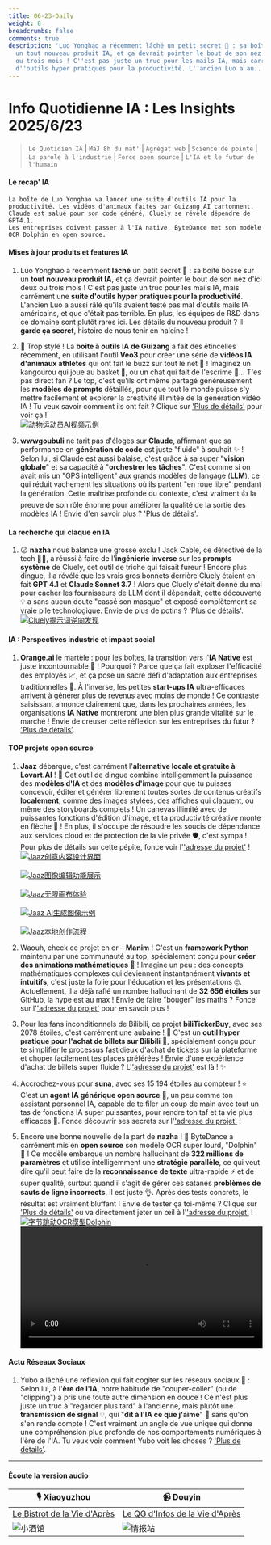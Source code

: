 ```yaml
---
title: 06-23-Daily
weight: 8
breadcrumbs: false
comments: true
description: 'Luo Yonghao a récemment lâché un petit secret 🤫 : sa boîte bosse sur
  un tout nouveau produit IA, et ça devrait pointer le bout de son nez d''ici deux
  ou trois mois ! C''est pas juste un truc pour les mails IA, mais carrément une suite
  d''outils hyper pratiques pour la productivité. L''ancien Luo a au...'
---
```

# Info Quotidienne IA : Les Insights 2025/6/23

> `Le Quotidien IA` | `MàJ 8h du mat'` | `Agrégat web` | `Science de pointe` | `La parole à l'industrie` | `Force open source` | `L'IA et le futur de l'humain`

#### **Le recap' IA**

```
La boîte de Luo Yonghao va lancer une suite d'outils IA pour la productivité. Les vidéos d'animaux faites par Guizang AI cartonnent.
Claude est salué pour son code généré, Cluely se révèle dépendre de GPT4.1.
Les entreprises doivent passer à l'IA native, ByteDance met son modèle OCR Dolphin en open source.
```

#### **Mises à jour produits et features IA**

1.  Luo Yonghao a récemment **lâché** un petit secret 🤫 : sa boîte bosse sur un **tout nouveau produit IA**, et ça devrait pointer le bout de son nez d'ici deux ou trois mois ! C'est pas juste un truc pour les mails IA, mais carrément une **suite d'outils hyper pratiques pour la productivité**. L'ancien Luo a aussi râlé qu'ils avaient testé pas mal d'outils mails IA américains, et que c'était pas terrible. En plus, les équipes de R&D dans ce domaine sont plutôt rares ici. Les détails du nouveau produit ? Il **garde ça secret**, histoire de nous tenir en haleine !

2.  📢 Trop stylé ! La **boîte à outils IA de Guizang** a fait des étincelles récemment, en utilisant l'outil **Veo3** pour créer une série de **vidéos IA d'animaux athlètes** qui ont fait le buzz sur tout le net 🤯 ! Imaginez un kangourou qui joue au basket 🏀, ou un chat qui fait de l'escrime 🤺... T'es pas direct fan ? Le top, c'est qu'ils ont même partagé généreusement les **modèles de prompts** détaillés, pour que tout le monde puisse s'y mettre facilement et explorer la créativité illimitée de la génération vidéo IA ! Tu veux savoir comment ils ont fait ? Clique sur ['Plus de détails'](https://weibo.com/6182606334/PxIdZpN9s) pour voir ça !
    <br/> [![动物运动员AI视频示例](https://h5.sinaimg.cn/upload/2015/09/25/3/timeline_card_small_video_default.png)](https://h5.sinaimg.cn/upload/2015/09/25/3/timeline_card_small_video_default.png) <br/>

3.  **wwwgoubuli** ne tarit pas d'éloges sur **Claude**, affirmant que sa performance en **génération de code** est juste "fluide" à souhait ✨ ! Selon lui, si Claude est aussi balaise, c'est grâce à sa super "**vision globale**" et sa capacité à "**orchestrer les tâches**". C'est comme si on avait mis un "GPS intelligent" aux grands modèles de langage (**LLM**), ce qui réduit vachement les situations où ils partent "en roue libre" pendant la génération. Cette maîtrise profonde du contexte, c'est vraiment 👍 la preuve de son rôle énorme pour améliorer la qualité de la sortie des modèles IA ! Envie d'en savoir plus ? ['Plus de détails'](https://x.com/wwwgoubuli/status/1936501764410445947).

#### **La recherche qui claque en IA**

1.  😮 **nazha** nous balance une grosse exclu ! Jack Cable, ce détective de la tech 🕵️‍♂️, a réussi à faire de l'**ingénierie inverse** sur les **prompts système** de Cluely, cet outil de triche qui faisait fureur ! Encore plus dingue, il a révélé que les vrais gros bonnets derrière Cluely étaient en fait **GPT 4.1** et **Claude Sonnet 3.7** ! Alors que Cluely s'était donné du mal pour cacher les fournisseurs de LLM dont il dépendait, cette découverte 💡 a sans aucun doute "cassé son masque" et exposé complètement sa vraie pile technologique. Envie de plus de potins ? ['Plus de détails'](https://x.com/xiaokedada/status/1936625579752902991).
    <br/> [![Cluely提示词逆向发现](https://pbs.twimg.com/media/Gt_UfmKW8AAlu-T?format=jpg&name=orig)](https://pbs.twimg.com/media/Gt_UfmKW8AAlu-T?format=jpg&name=orig) <br/>

#### **IA : Perspectives industrie et impact social**

1.  **Orange.ai** le martèle : pour les boîtes, la transition vers l'**IA Native** est juste incontournable 🚀 ! Pourquoi ? Parce que ça fait exploser l'efficacité des employés 📈, et ça pose un sacré défi d'adaptation aux entreprises traditionnelles 🤔. À l'inverse, les petites **start-ups IA** ultra-efficaces arrivent à générer plus de revenus avec moins de monde ! Ce contraste saisissant annonce clairement que, dans les prochaines années, les organisations **IA Native** montreront une bien plus grande vitalité sur le marché ! Envie de creuser cette réflexion sur les entreprises du futur ? ['Plus de détails'](https://x.com/oran_ge/status/1936606314354163954).

#### **TOP projets open source**

1.  **Jaaz** débarque, c'est carrément l'**alternative locale et gratuite à Lovart.AI** ! 🤩 Cet outil de dingue combine intelligemment la puissance des **modèles d'IA** et des **modèles d'image** pour que tu puisses concevoir, éditer et générer librement toutes sortes de contenus créatifs **localement**, comme des images stylées, des affiches qui claquent, ou même des storyboards complets ! Un canevas illimité avec de puissantes fonctions d'édition d'image, et ta productivité créative monte en flèche 🎨 ! En plus, il s'occupe de résoudre les soucis de dépendance aux services cloud et de protection de la vie privée 🛡️, c'est sympa ! Pour plus de détails sur cette pépite, fonce voir l'['adresse du projet'](https://github.com/11cafe/jaaz) !
    <br/> [![Jaaz创意内容设计界面](https://assets-v2.circle.so/rw6naq4bhuu2rcnbnkl6c27hv7i5)](https://assets-v2.circle.so/rw6naq4bhuu2rcnbnkl6c27hv7i5) <br/>
    <br/> [![Jaaz图像编辑功能展示](https://assets-v2.circle.so/ncwmtzspazknxzlec9xepqs9jtn6)](https://assets-v2.circle.so/ncwmtzspazknxzlec9xepqs9jtn6) <br/>
    <br/> [![Jaaz无限画布体验](https://assets-v2.circle.so/nuidbpiht67kucfn978hkojdxuey)](https://assets-v2.circle.so/nuidbpiht67kucfn978hkojdxuey) <br/>
    <br/> [![Jaaz AI生成图像示例](https://assets-v2.circle.so/91uye2ev8p5xng790ubrwacr3ew0)](https://assets-v2.circle.so/91uye2ev8p5xng790ubrwacr3ew0) <br/>
    <br/> [![Jaaz本地创作流程](https://assets-v2.circle.so/e2mnh4c0p8e0itabj9w4q8eh67gg)](https://assets-v2.circle.so/e2mnh4c0p8e0itabj9w4q8eh67gg) <br/>

2.  Waouh, check ce projet en or – **Manim** ! C'est un **framework Python** maintenu par une communauté au top, spécialement conçu pour **créer des animations mathématiques** 🌟 ! Imagine un peu : des concepts mathématiques complexes qui deviennent instantanément **vivants et intuitifs**, c'est juste la folie pour l'éducation et les présentations 🤓. Actuellement, il a déjà raflé un nombre hallucinant de **32 656 étoiles** sur GitHub, la hype est au max ! Envie de faire "bouger" les maths ? Fonce sur l'['adresse du projet'](https://github.com/ManimCommunity/manim) pour en savoir plus !

3.  Pour les fans inconditionnels de Bilibili, ce projet **biliTickerBuy**, avec ses 2078 étoiles, c'est carrément une aubaine ! 🎉 C'est un **outil hyper pratique pour l'achat de billets sur Bilibili** 🎫, spécialement conçu pour te simplifier le processus fastidieux d'achat de tickets sur la plateforme et choper facilement tes places préférées ! Envie d'une expérience d'achat de billets super fluide ? L'['adresse du projet'](https://github.com/mikumifa/biliTickerBuy) est là ! ✨

4.  Accrochez-vous pour **suna**, avec ses 15 194 étoiles au compteur ! ⭐ C'est un **agent IA générique open source** 🤖, un peu comme ton assistant personnel IA, capable de te filer un coup de main avec tout un tas de fonctions IA super puissantes, pour rendre ton taf et ta vie plus efficaces 🚀. Fonce découvrir ses secrets sur l'['adresse du projet'](https://github.com/kortix-ai/suna) !

5.  Encore une bonne nouvelle de la part de **nazha** ! 🥳 ByteDance a carrément mis en **open source** son modèle OCR super lourd, "Dolphin" 🐬 ! Ce modèle embarque un nombre hallucinant de **322 millions de paramètres** et utilise intelligemment une **stratégie parallèle**, ce qui veut dire qu'il peut faire de la **reconnaissance de texte** ultra-rapide ⚡️ et de super qualité, surtout quand il s'agit de gérer ces satanés **problèmes de sauts de ligne incorrects**, il est juste 👌. Après des tests concrets, le résultat est vraiment bluffant ! Envie de tester ça toi-même ? Clique sur ['Plus de détails'](https://x.com/xiaokedada/status/1936620029929521317) ou va directement jeter un œil à l'['adresse du projet'](https://github.com/bytedance/Dolphin?tab=readme-ov-file) !
    <br/> [![字节跳动OCR模型Dolphin](https://pbs.twimg.com/media/GuBBa2UXMAA173j?format=jpg&name=orig)](https://pbs.twimg.com/media/GuBBa2UXMAA173j?format=orig) <br/>
    <video src="https://video.twimg.com/tweet_video/GuBBlmwWIAASBFD.mp4" controls="controls" width="100%"></video>

#### **Actu Réseaux Sociaux**

1.  Yubo a lâché une réflexion qui fait cogiter sur les réseaux sociaux 🤔 : Selon lui, à l'**ère de l'IA**, notre habitude de "couper-coller" (ou de "clipping") a pris une toute autre dimension en douce ! Ce n'est plus juste un truc à "regarder plus tard" à l'ancienne, mais plutôt une **transmission de signal** 💡, qui "**dit à l'IA ce que j'aime**" 💖 sans qu'on s'en rende compte ! C'est vraiment un angle de vue unique qui donne une compréhension plus profonde de nos comportements numériques à l'ère de l'IA. Tu veux voir comment Yubo voit les choses ? ['Plus de détails'](https://m.okjike.com/originalPosts/6857deccb7f4ddcfdf15a80c).

---

#### **Écoute la version audio**

| 🎙️ **Xiaoyuzhou** | 📹 **Douyin** |
| --- | --- |
| [Le Bistrot de la Vie d'Après](https://www.xiaoyuzhoufm.com/podcast/683c62b7c1ca9cf575a5030e) | [Le QG d'Infos de la Vie d'Après](https://www.douyin.com/user/MS4wLjABAAAAwpwqPQlu38sO38VyWgw9ZjDEnN4bMR5j8x111UxpseHR9DpB6-CveI5KRXOWuFwG) |
| ![小酒馆](https://s1.imagehub.cc/images/2025/06/24/f959f7984e9163fc50d3941d79a7f262.md.png) | ![情报站](https://s1.imagehub.cc/images/2025/06/24/7fc30805eeb831e1e2baa3a240683ca3.md.png) |